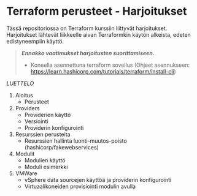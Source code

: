 # Terraform perusteet - Harjoitukset

Tässä repositoriossa on Terraform kurssiin liittyvät harjoitukset.  
Harjoitukset lähtevät liikkeelle aivan Terraformkin käytön alkeista,
edeten edistyneempiin käyttö.

> ***Ennakko vaatimukset harjoitusten suorittamiseen.***
> - Koneella asennettuna terraform sovellus (Ohjeet asennukseen: <https://learn.hashicorp.com/tutorials/terraform/install-cli>)


*LUETTELO*
1. Aloitus
    - Perusteet
2. Providers
    - Providerien käyttö
    - Versiointi
    - Providerin konfigurointi
3. Resurssien perusteita
    - Resurssien hallinta luonti-muutos-poisto (hashicorp/fakewebservices)
4. Modulit
    - Modulien käyttö
    - Moduli esimerkki
5. VMWare
    - vSphere data sourcejen käyttöä ja providerin konfigurointi
    - Virtuaalikoneiden provisiointi modulin avulla